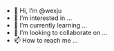 - 👋 Hi, I’m @wexju
- 👀 I’m interested in ...
- 🌱 I’m currently learning ...
- 💞️ I’m looking to collaborate on ...
- 📫 How to reach me ...

<!---
wexju/wexju is a ✨ special ✨ repository because its `README.md` (this file) appears on your GitHub profile.
You can click the Preview link to take a look at your changes.
--->
